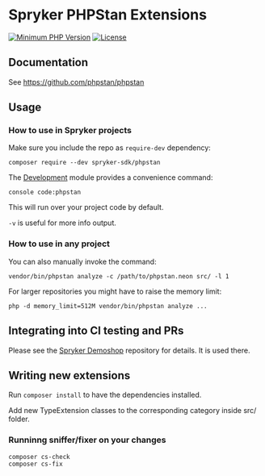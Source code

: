 # Spryker PHPStan Extensions
[![Minimum PHP Version](http://img.shields.io/badge/php-%3E%3D%207.0-8892BF.svg)](https://php.net/)
[![License](https://poser.pugx.org/spryker/code-sniffer/license.svg)](https://packagist.org/packages/spryker-sdk/phpstan)


## Documentation
See https://github.com/phpstan/phpstan


## Usage

### How to use in Spryker projects
Make sure you include the repo as `require-dev` dependency:
```
composer require --dev spryker-sdk/phpstan
```

The [Development](https://github.com/spryker/Development) module provides a convenience command:
```
console code:phpstan
```
This will run over your project code by default.

`-v` is useful for more info output.

### How to use in any project
You can also manually invoke the command:
```
vendor/bin/phpstan analyze -c /path/to/phpstan.neon src/ -l 1
```

For larger repositories you might have to raise the memory limit:
```
php -d memory_limit=512M vendor/bin/phpstan analyze ... 
```

## Integrating into CI testing and PRs

Please see the [Spryker Demoshop](https://github.com/spryker/demoshop) repository for details. It is used there.

## Writing new extensions
Run `composer install` to have the dependencies installed.

Add new TypeExtension classes to the corresponding category inside src/ folder.

### Runninng sniffer/fixer on your changes
```
composer cs-check
composer cs-fix
```
